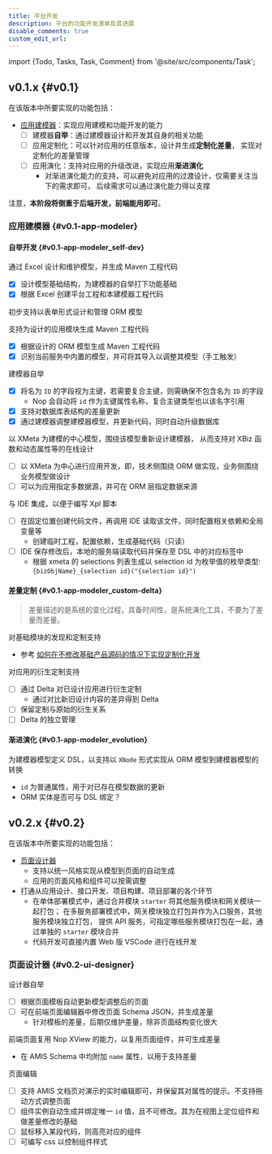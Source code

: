 ```yaml
---
title: 平台开发
description: 平台的功能开发清单及其进展
disable_comments: true
custom_edit_url:
---
```


import {Todo, Tasks, Task, Comment} from '@site/src/components/Task';

## v0.1.x {#v0.1}

<Todo id="v0.1">

在该版本中所要实现的功能包括：

- [应用建模器](#v0.1-app-modeler)：实现应用建模和功能开发的能力
  - [ ] 建模器**自举**：通过建模器设计和开发其自身的相关功能
  - [ ] 应用定制化：可以针对应用的任意版本，设计并生成**定制化差量**，
    实现对定制化的差量管理
  - [ ] 应用演化：支持对应用的升级改进，实现应用**渐进演化**
    - 对渐进演化能力的支持，可以避免对应用的过渡设计，仅需要关注当下的需求即可，
      后续需求可以通过演化能力得以支撑

注意，**本阶段将侧重于后端开发，前端能用即可**。

### 应用建模器 {#v0.1-app-modeler}

#### 自举开发 {#v0.1-app-modeler_self-dev}

<Tasks id="v0.1-app-modeler_self-dev">

<Task status="done" startDate="2024-04-05" endDate="2024-04-16">

通过 Excel 设计和维护模型，并生成 Maven 工程代码

<Comment>

- [x] 设计模型基础结构，为建模器的自举打下功能基础
- [x] 根据 Excel 创建平台工程和本建模器工程代码

</Comment>

</Task>

<Task status="done" startDate="2024-04-05" endDate="2024-04-16">

初步支持以表单形式设计和管理 ORM 模型

<Comment></Comment>

</Task>

<Task status="done" startDate="2024-04-17" endDate="2024-04-25">

支持为设计的应用模块生成 Maven 工程代码

<Comment>

- [x] 根据设计的 ORM 模型生成 Maven 工程代码
- [x] 识别当前服务中内置的模型，并可将其导入以调整其模型（手工触发）

</Comment>

</Task>

<Task status="done" startDate="2024-04-26" endDate="2024-05-04">

建模器自举

<Comment>

- [x] 将名为 `ID` 的字段视为主键，若需要复合主键，则需确保不包含名为 `ID` 的字段
  - Nop 会自动将 `id` 作为主键属性名称，复合主键类型也以该名字引用
- [x] 支持对数据库表结构的差量更新
- [x] 通过建模器调整建模器模型，并更新代码，同时自动升级数据库

</Comment>

</Task>

<Task status="pending" startDate="" endDate="">

以 XMeta 为建模的中心模型，围绕该模型重新设计建模器，
从而支持对 XBiz 函数和动态属性等的在线设计

<Comment>

- [ ] 以 XMeta 为中心进行应用开发，即，技术侧围绕 ORM 做实现，业务侧围绕业务模型做设计
- [ ] 可以为应用指定多数据源，并可在 ORM 层指定数据来源

</Comment>

</Task>

<Task status="pending" startDate="" endDate="">

与 IDE 集成，以便于编写 Xpl 脚本

<Comment>

- [ ] 在固定位置创建代码文件，再调用 IDE 读取该文件，同时配置相关依赖和全局变量等
  - 创建临时工程，配置依赖，生成基础代码（只读）
- [ ] IDE 保存修改后，本地的服务端读取代码并保存至 DSL 中的对应标签中
  - 根据 xmeta 的 selections 列表生成以 selection id 为枚举值的枚举类型:
    `{bizObjName}_{selection id}("{selection id}")`

</Comment>

</Task>

</Tasks>

#### 差量定制 {#v0.1-app-modeler_custom-delta}

> 差量描述的是系统的变化过程，具备时间性，是系统演化工具，不要为了差量而差量。

<Tasks id="v0.1-app-modeler_custom-delta">

<Task status="pending" startDate="" endDate="">

对基础模块的发现和定制支持

<Comment>

- 参考 [如何在不修改基础产品源码的情况下实现定制化开发](https://zhuanlan.zhihu.com/p/628770810)

</Comment>

</Task>

<Task status="pending" startDate="" endDate="">

对应用的衍生定制支持

<Comment>

- [ ] 通过 Delta 对已设计应用进行衍生定制
  - 通过对比新旧设计内容的差异得到 Delta
- [ ] 保留定制与原始的衍生关系
- [ ] Delta 的独立管理

</Comment>

</Task>

</Tasks>

#### 渐进演化 {#v0.1-app-modeler_evolution}

<Tasks id="v0.1-app-modeler_evolution">

<Task status="pending" startDate="" endDate="">

为建模器模型定义 DSL，以支持以 `XNode` 形式实现从 ORM 模型到建模器模型的转换

<Comment>

- `id` 为普通属性，用于对已存在模型数据的更新
- ORM 实体是否可与 DSL 绑定？

</Comment>

</Task>

</Tasks>

</Todo>

## v0.2.x {#v0.2}

<Todo id="v0.2">

在该版本中所要实现的功能包括：

- [页面设计器](#v0.2-ui-designer)
  - 支持以统一风格实现从模型到页面的自动生成
  - 应用的页面风格和组件可以按需调整
- 打通从应用设计、接口开发、项目构建、项目部署的各个环节
  - 在单体部署模式中，通过合并模块 `starter` 将其他服务模块和网关模块一起打包；
    在多服务部署模式中，网关模块独立打包并作为入口服务，其他服务模块独立打包，
    提供 API 服务，可指定哪些服务模块打包在一起，通过单独的 `starter` 模块合并
  - 代码开发可直接内置 Web 版 VSCode 进行在线开发


### 页面设计器 {#v0.2-ui-designer}

<Tasks id="v0.2-ui-designer" status="hold">

<Task status="pending" startDate="" endDate="">

设计器自举

<Comment>

- [ ] 根据页面模板自动更新模型调整后的页面
- [ ] 可在前端页面编辑器中修改页面 Schema JSON，并生成差量
  - 针对模板的差量，后期仅维护差量，除非页面结构变化很大

</Comment>

</Task>

<Task status="pending" startDate="" endDate="">

前端页面复用 Nop XView 的能力，以复用页面组件，并可生成差量

<Comment>

- 在 AMIS Schema 中均附加 `name` 属性，以用于支持差量

</Comment>

</Task>

<Task status="pending" startDate="" endDate="">

页面编辑

<Comment>

- [ ] 支持 AMIS 文档页对演示的实时编辑即可，并保留其对属性的提示。不支持拖动方式调整页面
- [ ] 组件实例自动生成并绑定唯一 `id` 值，且不可修改。其为在视图上定位组件和做差量修改的基础
- [ ] 鼠标移入某段代码，则高亮对应的组件
- [ ] 可编写 css 以控制组件样式

</Comment>

</Task>

</Tasks>

</Todo>
